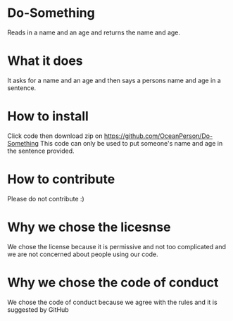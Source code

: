 # Do-Something
Reads in a name and an age and returns the name and age.

# What it does
It asks for a name and an age and then says a persons name and age in a sentence.

# How to install
Click code then download zip on https://github.com/OceanPerson/Do-Something
This code can only be used to put someone's name and age in the sentence provided.

# How to contribute
Please do not contribute :)

# Why we chose the licesnse
We chose the license because it is permissive and not too complicated and we are not concerned about people using our code. 

# Why we chose the code of conduct
We chose the code of conduct because we agree with the rules and it is suggested by GitHub
